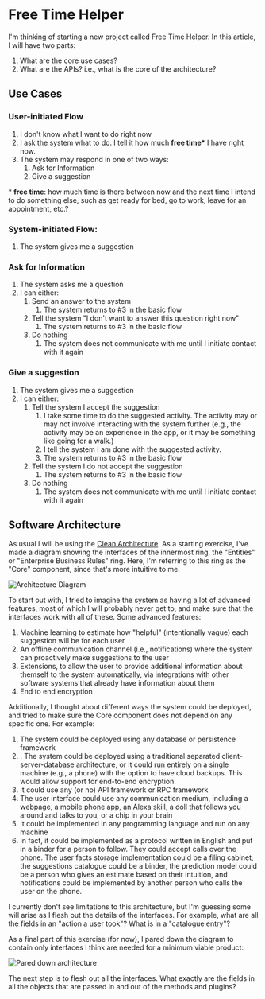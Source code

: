 # Free Time Helper

I'm thinking of starting a new project called Free Time Helper. In this article, I will have two parts:

1. What are the core use cases?
2. What are the APIs? i.e., what is the core of the architecture?

## Use Cases

### User-initiated Flow

1. I don't know what I want to do right now
1. I ask the system what to do. I tell it how much **free time\*** I have right now.
1. The system may respond in one of two ways:
   1. Ask for Information
   1. Give a suggestion

\* **free time**: how much time is there between now and the next time I intend to do something else, such as get ready for bed, go to work, leave for an appointment, etc.?

### System-initiated Flow:

1. The system gives me a suggestion

### Ask for Information

1. The system asks me a question
1. I can either:
   1. Send an answer to the system
      1. The system returns to #3 in the basic flow
   1. Tell the system "I don't want to answer this question right now"
      1. The system returns to #3 in the basic flow
   1. Do nothing
      1. The system does not communicate with me until I initiate contact with it again

### Give a suggestion

1. The system gives me a suggestion
1. I can either:
   1. Tell the system I accept the suggestion
      1. I take some time to do the suggested activity. The activity may or may not involve interacting with the system further (e.g., the activity may be an experience in the app, or it may be something like going for a walk.)
      1. I tell the system I am done with the suggested activity.
      1. The system returns to #3 in the basic flow
   1. Tell the system I do not accept the suggestion
      1. The system returns to #3 in the basic flow
   1. Do nothing
      1. The system does not communicate with me until I initiate contact with it again

## Software Architecture

As usual I will be using the [Clean Architecture](https://blog.cleancoder.com/uncle-bob/2012/08/13/the-clean-architecture.html). As a starting exercise, I've made a diagram showing the interfaces of the innermost ring, the "Entities" or "Enterprise Business Rules" ring. Here, I'm referring to this ring as the "Core" component, since that's more intuitive to me.

![Architecture Diagram](https://dev-to-uploads.s3.amazonaws.com/uploads/articles/vmoiu2heil2hzfl1x44r.png)

To start out with, I tried to imagine the system as having a lot of advanced features, most of which I will probably never get to, and make sure that the interfaces work with all of these. Some advanced features:

1. Machine learning to estimate how "helpful" (intentionally vague) each suggestion will be for each user
1. An offline communication channel (i.e., notifications) where the system can proactively make suggestions to the user
1. Extensions, to allow the user to provide additional information about themself to the system automatically, via integrations with other software systems that already have information about them
1. End to end encryption

Additionally, I thought about different ways the system could be deployed, and tried to make sure the Core component does not depend on any specific one. For example:

1. The system could be deployed using any database or persistence framework
1. . The system could be deployed using a traditional separated client-server-database architecture, or it could run entirely on a single machine (e.g., a phone) with the option to have cloud backups. This would allow support for end-to-end encryption.
1. It could use any (or no) API framework or RPC framework
1. The user interface could use any communication medium, including a webpage, a mobile phone app, an Alexa skill, a doll that follows you around and talks to you, or a chip in your brain
1. It could be implemented in any programming language and run on any machine
1. In fact, it could be implemented as a protocol written in English and put in a binder for a person to follow. They could accept calls over the phone. The user facts storage implementation could be a filing cabinet, the suggestions catalogue could be a binder, the prediction model could be a person who gives an estimate based on their intuition, and notifications could be implemented by another person who calls the user on the phone.

I currently don't see limitations to this architecture, but I'm guessing some will arise as I flesh out the details of the interfaces. For example, what are all the fields in an "action a user took"? What is in a "catalogue entry"?

As a final part of this exercise (for now), I pared down the diagram to contain only interfaces I think are needed for a minimum viable product:

![Pared down architecture](https://dev-to-uploads.s3.amazonaws.com/uploads/articles/5ihwu4nvlx8suxoo8tx4.png)

The next step is to flesh out all the interfaces. What exactly are the fields in all the objects that are passed in and out of the methods and plugins?
